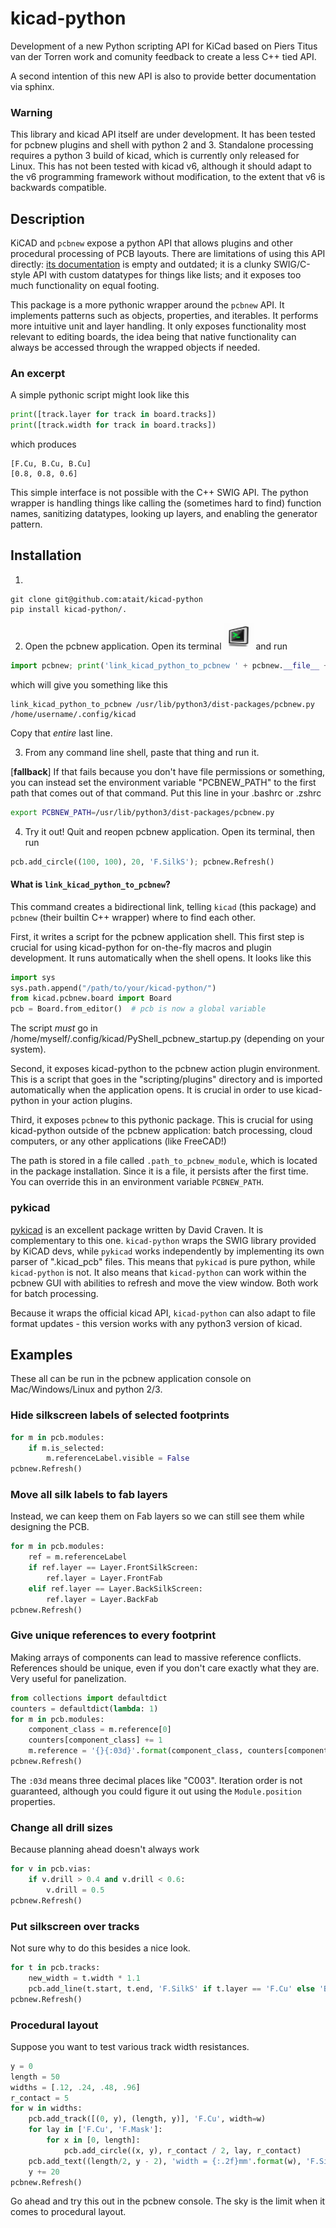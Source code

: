 # kicad-python
Development of a new Python scripting API for KiCad
based on Piers Titus van der Torren work and comunity
feedback to create a less C++ tied API.

A second intention of this new API is also to provide
better documentation via sphinx.

### Warning

This library and kicad API itself are under development. It has been tested for pcbnew plugins and shell with python 2 and 3. Standalone processing requires a python 3 build of kicad, which is currently only released for Linux. This has not been tested with kicad v6, although it should adapt to the v6 programming framework without modification, to the extent that v6 is backwards compatible.

## Description
KiCAD and `pcbnew` expose a python API that allows plugins and other procedural processing of PCB layouts. There are limitations of using this API directly: [its documentation](https://docs.kicad.org/doxygen-python/namespacepcbnew.html) is empty and outdated; it is a clunky SWIG/C-style API with custom datatypes for things like lists; and it exposes too much functionality on equal footing.

This package is a more pythonic wrapper around the `pcbnew` API. It implements patterns such as objects, properties, and iterables. It performs more intuitive unit and layer handling. It only exposes functionality most relevant to editing boards, the idea being that native functionality can always be accessed through the wrapped objects if needed.

### An excerpt
A simple pythonic script might look like this
```python
print([track.layer for track in board.tracks])
print([track.width for track in board.tracks])
```
which produces
```
[F.Cu, B.Cu, B.Cu]
[0.8, 0.8, 0.6]
```
This simple interface is not possible with the C++ SWIG API. The python wrapper is handling things like calling the (sometimes hard to find) function names, sanitizing datatypes, looking up layers, and enabling the generator pattern.

## Installation

<!-- 1. Users: 
```bash
pip install kicad
```
 
For developers: Clone this repository to any location, and run `pip install kicad-python/.` -->

1. 
```
git clone git@github.com:atait/kicad-python
pip install kicad-python/.
```

2. Open the pcbnew application. Open its terminal ![](doc/pcbnew_terminal_icon.png) and run
```python
import pcbnew; print('link_kicad_python_to_pcbnew ' + pcbnew.__file__ + ' ' + pcbnew.GetKicadConfigPath())
```
which will give you something like this
```
link_kicad_python_to_pcbnew /usr/lib/python3/dist-packages/pcbnew.py /home/username/.config/kicad
```
Copy that *entire* last line.

3. From any command line shell, paste that thing and run it.

\[**fallback**\] If that fails because you don't have file permissions or something, you can instead set the environment variable "PCBNEW_PATH" to the first path that comes out of that command. Put this line in your .bashrc or .zshrc
```bash
export PCBNEW_PATH=/usr/lib/python3/dist-packages/pcbnew.py
```

4. Try it out! Quit and reopen pcbnew application. Open its terminal, then run
```python
pcb.add_circle((100, 100), 20, 'F.SilkS'); pcbnew.Refresh()
```

#### What is `link_kicad_python_to_pcbnew`?
This command creates a bidirectional link, telling `kicad` (this package) and `pcbnew` (their builtin C++ wrapper) where to find each other. 

First, it writes a script for the pcbnew application shell. This first step is crucial for using kicad-python for on-the-fly macros and plugin development. It runs automatically when the shell opens. It looks like this
```python
import sys
sys.path.append("/path/to/your/kicad-python/")
from kicad.pcbnew.board import Board
pcb = Board.from_editor()  # pcb is now a global variable
```
The script *must* go in /home/myself/.config/kicad/PyShell_pcbnew_startup.py (depending on your system).

Second, it exposes kicad-python to the pcbnew action plugin environment. This is a script that goes in the "scripting/plugins" directory and is imported automatically when the application opens. It is crucial in order to use kicad-python in your action plugins.

Third, it exposes `pcbnew` to this pythonic package. This is crucial for using kicad-python outside of the pcbnew application: batch processing, cloud computers, or any other applications (like FreeCAD!)

The path is stored in a file called `.path_to_pcbnew_module`, which is located in the package installation. Since it is a file, it persists after the first time. You can override this in an environment variable `PCBNEW_PATH`.

### pykicad
[pykicad](https://github.com/dvc94ch/pykicad) is an excellent package written by David Craven. It is complementary to this one. `kicad-python` wraps the SWIG library provided by KiCAD devs, while `pykicad` works independently by implementing its own parser of ".kicad_pcb" files. This means that `pykicad` is pure python, while `kicad-python` is not. It also means that `kicad-python` can work within the pcbnew GUI with abilities to refresh and move the view window. Both work for batch processing. 

Because it wraps the official kicad API, `kicad-python` can also adapt to file format updates - this version works with any python3 version of kicad.


## Examples
These all can be run in the pcbnew application console on Mac/Windows/Linux and python 2/3.

### Hide silkscreen labels of selected footprints
```python
for m in pcb.modules:
    if m.is_selected:
        m.referenceLabel.visible = False
pcbnew.Refresh()
```

### Move all silk labels to fab layers
Instead, we can keep them on Fab layers so we can still see them while designing the PCB.
```python
for m in pcb.modules:
    ref = m.referenceLabel
    if ref.layer == Layer.FrontSilkScreen:
        ref.layer = Layer.FrontFab
    elif ref.layer == Layer.BackSilkScreen:
        ref.layer = Layer.BackFab
pcbnew.Refresh()
```

### Give unique references to every footprint
Making arrays of components can lead to massive reference conflicts. References should be unique, even if you don't care exactly what they are. Very useful for panelization.
```python
from collections import defaultdict
counters = defaultdict(lambda: 1)
for m in pcb.modules:
    component_class = m.reference[0]
    counters[component_class] += 1
    m.reference = '{}{:03d}'.format(component_class, counters[component_class])
pcbnew.Refresh()
```
The `:03d` means three decimal places like "C003". Iteration order is not guaranteed, although you could figure it out using the `Module.position` properties.

### Change all drill sizes
Because planning ahead doesn't always work
```python
for v in pcb.vias:
    if v.drill > 0.4 and v.drill < 0.6:
        v.drill = 0.5
pcbnew.Refresh()
```

### Put silkscreen over tracks
Not sure why to do this besides a nice look.
```python
for t in pcb.tracks:
    new_width = t.width * 1.1
    pcb.add_line(t.start, t.end, 'F.SilkS' if t.layer == 'F.Cu' else 'B.Silks', new_width)
pcbnew.Refresh()
```

### Procedural layout
Suppose you want to test various track width resistances.
```python
y = 0
length = 50
widths = [.12, .24, .48, .96]
r_contact = 5
for w in widths:
    pcb.add_track([(0, y), (length, y)], 'F.Cu', width=w)
    for lay in ['F.Cu', 'F.Mask']:
        for x in [0, length]:
            pcb.add_circle((x, y), r_contact / 2, lay, r_contact)
    pcb.add_text((length/2, y - 2), 'width = {:.2f}mm'.format(w), 'F.SilkS')
    y += 20
pcbnew.Refresh()
```
Go ahead and try this out in the pcbnew console. The sky is the limit when it comes to procedural layout.
